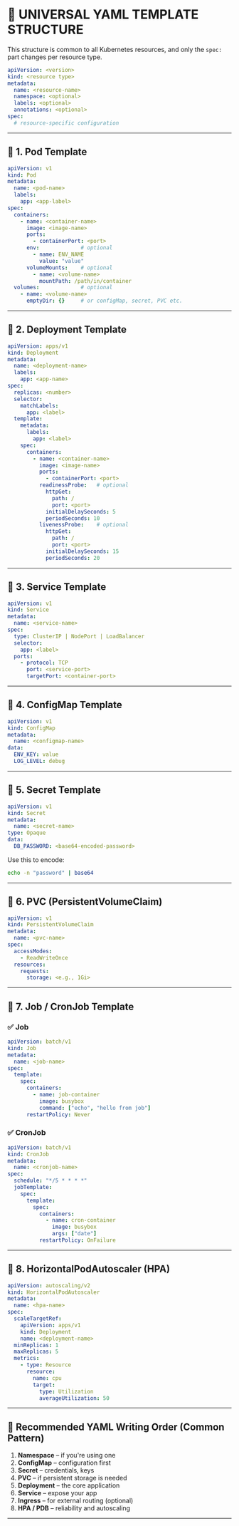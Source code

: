 
# 🧩 UNIVERSAL YAML TEMPLATE STRUCTURE

This structure is common to all Kubernetes resources, and only the `spec:` part changes per resource type.

```yaml
apiVersion: <version>
kind: <resource type>
metadata:
  name: <resource-name>
  namespace: <optional>
  labels: <optional>
  annotations: <optional>
spec:
  # resource-specific configuration
```

---

## 📌 1. Pod Template

```yaml
apiVersion: v1
kind: Pod
metadata:
  name: <pod-name>
  labels:
    app: <app-label>
spec:
  containers:
    - name: <container-name>
      image: <image-name>
      ports:
        - containerPort: <port>
      env:             # optional
        - name: ENV_NAME
          value: "value"
      volumeMounts:    # optional
        - name: <volume-name>
          mountPath: /path/in/container
  volumes:             # optional
    - name: <volume-name>
      emptyDir: {}     # or configMap, secret, PVC etc.
```

---

## 📌 2. Deployment Template

```yaml
apiVersion: apps/v1
kind: Deployment
metadata:
  name: <deployment-name>
  labels:
    app: <app-name>
spec:
  replicas: <number>
  selector:
    matchLabels:
      app: <label>
  template:
    metadata:
      labels:
        app: <label>
    spec:
      containers:
        - name: <container-name>
          image: <image-name>
          ports:
            - containerPort: <port>
          readinessProbe:   # optional
            httpGet:
              path: /
              port: <port>
            initialDelaySeconds: 5
            periodSeconds: 10
          livenessProbe:    # optional
            httpGet:
              path: /
              port: <port>
            initialDelaySeconds: 15
            periodSeconds: 20
```

---

## 📌 3. Service Template

```yaml
apiVersion: v1
kind: Service
metadata:
  name: <service-name>
spec:
  type: ClusterIP | NodePort | LoadBalancer
  selector:
    app: <label>
  ports:
    - protocol: TCP
      port: <service-port>
      targetPort: <container-port>
```

---

## 📌 4. ConfigMap Template

```yaml
apiVersion: v1
kind: ConfigMap
metadata:
  name: <configmap-name>
data:
  ENV_KEY: value
  LOG_LEVEL: debug
```

---

## 📌 5. Secret Template

```yaml
apiVersion: v1
kind: Secret
metadata:
  name: <secret-name>
type: Opaque
data:
  DB_PASSWORD: <base64-encoded-password>
```

Use this to encode:
```bash
echo -n "password" | base64
```

---

## 📌 6. PVC (PersistentVolumeClaim)

```yaml
apiVersion: v1
kind: PersistentVolumeClaim
metadata:
  name: <pvc-name>
spec:
  accessModes:
    - ReadWriteOnce
  resources:
    requests:
      storage: <e.g., 1Gi>
```

---

## 📌 7. Job / CronJob Template

### ✅ Job

```yaml
apiVersion: batch/v1
kind: Job
metadata:
  name: <job-name>
spec:
  template:
    spec:
      containers:
        - name: job-container
          image: busybox
          command: ["echo", "hello from job"]
      restartPolicy: Never
```

### ✅ CronJob

```yaml
apiVersion: batch/v1
kind: CronJob
metadata:
  name: <cronjob-name>
spec:
  schedule: "*/5 * * * *"
  jobTemplate:
    spec:
      template:
        spec:
          containers:
            - name: cron-container
              image: busybox
              args: ["date"]
          restartPolicy: OnFailure
```

---

## 📌 8. HorizontalPodAutoscaler (HPA)

```yaml
apiVersion: autoscaling/v2
kind: HorizontalPodAutoscaler
metadata:
  name: <hpa-name>
spec:
  scaleTargetRef:
    apiVersion: apps/v1
    kind: Deployment
    name: <deployment-name>
  minReplicas: 1
  maxReplicas: 5
  metrics:
    - type: Resource
      resource:
        name: cpu
        target:
          type: Utilization
          averageUtilization: 50
```

---

## 🔁 Recommended YAML Writing Order (Common Pattern)

1. **Namespace**         – if you're using one  
2. **ConfigMap**         – configuration first  
3. **Secret**            – credentials, keys  
4. **PVC**               – if persistent storage is needed  
5. **Deployment**        – the core application  
6. **Service**           – expose your app  
7. **Ingress**           – for external routing (optional)  
8. **HPA / PDB**         – reliability and autoscaling  

---
